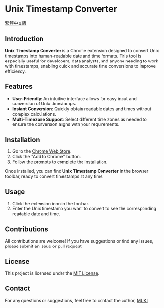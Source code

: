 # Unix Timestamp Converter

[繁體中文版](https://github.com/mukiwu/unix-timestamp-converter/blob/main/readmd-zh.md)

## Introduction

**Unix Timestamp Converter** is a Chrome extension designed to convert Unix timestamps into human-readable date and time formats. This tool is especially useful for developers, data analysts, and anyone needing to work with timestamps, enabling quick and accurate time conversions to improve efficiency.

## Features

- **User-Friendly**: An intuitive interface allows for easy input and conversion of Unix timestamps.
- **Instant Conversion**: Quickly obtain readable dates and times without complex calculations.
- **Multi-Timezone Support**: Select different time zones as needed to ensure the conversion aligns with your requirements.

## Installation

1. Go to the [Chrome Web Store](https://chromewebstore.google.com/detail/unix-timestamp-converter/biolgldjminicieeikbpppncabcjbfao).
2. Click the "Add to Chrome" button.
3. Follow the prompts to complete the installation.

Once installed, you can find **Unix Timestamp Converter** in the browser toolbar, ready to convert timestamps at any time.

## Usage

1. Click the extension icon in the toolbar.
2. Enter the Unix timestamp you want to convert to see the corresponding readable date and time.

## Contributions

All contributions are welcome! If you have suggestions or find any issues, please submit an issue or pull request.

## License

This project is licensed under the [MIT License](LICENSE).

## Contact

For any questions or suggestions, feel free to contact the author, [MUKI](https://muki.tw)
